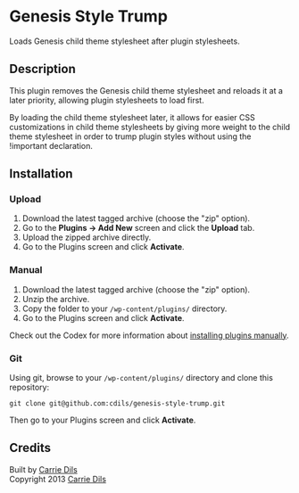 # Genesis Style Trump

Loads Genesis child theme stylesheet after plugin stylesheets.

## Description 

This plugin removes the Genesis child theme stylesheet and reloads it at a later priority, allowing plugin stylesheets to load first.

By loading the child theme stylesheet later, it allows for easier CSS customizations in child theme stylesheets by giving more weight to the child theme stylesheet in order to trump plugin styles without using the !important declaration. 

## Installation

### Upload

1. Download the latest tagged archive (choose the "zip" option).
2. Go to the __Plugins -> Add New__ screen and click the __Upload__ tab.
3. Upload the zipped archive directly.
4. Go to the Plugins screen and click __Activate__.

### Manual

1. Download the latest tagged archive (choose the "zip" option).
2. Unzip the archive.
3. Copy the folder to your `/wp-content/plugins/` directory.
4. Go to the Plugins screen and click __Activate__.

Check out the Codex for more information about [installing plugins manually](http://codex.wordpress.org/Managing_Plugins#Manual_Plugin_Installation).

### Git

Using git, browse to your `/wp-content/plugins/` directory and clone this repository:

`git clone git@github.com:cdils/genesis-style-trump.git`

Then go to your Plugins screen and click __Activate__.


## Credits

Built by [Carrie Dils](https://twitter.com/cdils)  
Copyright 2013 [Carrie Dils](http://www.carriedils.com/)
